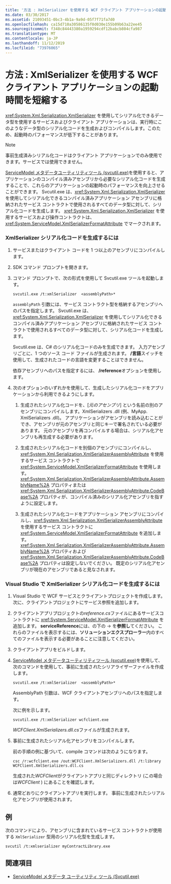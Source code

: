 ```yaml
---
title: '方法 : XmlSerializer を使用する WCF クライアント アプリケーションの起動時間を短縮する'
ms.date: 03/30/2017
ms.assetid: 21093451-0bc3-4b1a-9a9d-05f7f71fa7d0
ms.openlocfilehash: ca15d710a30586135f0d030e155b09b63a22ee45
ms.sourcegitcommit: f348c84443380a1959294cdf12babcb804cfa987
ms.translationtype: MT
ms.contentlocale: ja-JP
ms.lasthandoff: 11/12/2019
ms.locfileid: "73976065"
---
```

# <a name="how-to-improve-the-startup-time-of-wcf-client-applications-using-the-xmlserializer"></a>方法 : XmlSerializer を使用する WCF クライアント アプリケーションの起動時間を短縮する
<xref:System.Xml.Serialization.XmlSerializer> を使用してシリアル化できるデータ型を使用するサービスおよびクライアント アプリケーションは、実行時にこのようなデータ型のシリアル化コードを生成およびコンパイルします。このため、起動時のパフォーマンスが低下することがあります。  
  
> [!NOTE]
> 事前生成済みシリアル化コードはクライアント アプリケーションでのみ使用できます。サービスでは使用できません。  
  
 [ServiceModel メタデータユーティリティツール (svcutil.exe)](../../../../docs/framework/wcf/servicemodel-metadata-utility-tool-svcutil-exe.md)を使用すると、アプリケーションのコンパイル済みアセンブリから必要なシリアル化コードを生成することで、これらのアプリケーションの起動時のパフォーマンスを向上させることができます。 Svcutil.exe は、<xref:System.Xml.Serialization.XmlSerializer> を使用してシリアル化できるコンパイル済みアプリケーション アセンブリに格納されたサービス コントラクトで使用されるすべてのデータ型に対して、シリアル化コードを生成します。 <xref:System.Xml.Serialization.XmlSerializer> を使用するサービスおよび操作コントラクトは、<xref:System.ServiceModel.XmlSerializerFormatAttribute> でマークされます。  
  
### <a name="to-generate-xmlserializer-serialization-code"></a>XmlSerializer シリアル化コードを生成するには  
  
1. サービスまたはクライアント コードを 1 つ以上のアセンブリにコンパイルします。  
  
2. SDK コマンド プロンプトを開きます。  
  
3. コマンド プロンプトで、次の形式を使用して Svcutil.exe ツールを起動します。  
  
    ```console  
    svcutil.exe /t:xmlSerializer  <assemblyPath>*  
    ```  
  
     `assemblyPath` 引数には、サービス コントラクト型を格納するアセンブリへのパスを指定します。 Svcutil.exe は、<xref:System.Xml.Serialization.XmlSerializer> を使用してシリアル化できるコンパイル済みアプリケーション アセンブリに格納されたサービス コントラクトで使用されるすべてのデータ型に対して、シリアル化コードを生成します。  
  
     Svcutil.exe は、C# のシリアル化コードのみを生成できます。 入力アセンブリごとに、1 つのソース コード ファイルが生成されます。 **/言語**スイッチを使用して、生成されたコードの言語を変更することはできません。  
  
     依存アセンブリへのパスを指定するには、 **/reference**オプションを使用します。  
  
4. 次のオプションのいずれかを使用して、生成したシリアル化コードをアプリケーションから利用できるようにします。  
  
    1. 生成されたシリアル化コードを、[*元のアセンブリ*] という名前の別のアセンブリにコンパイルします。XmlSerializers .dll (例、MyApp. XmlSerializers .dll)。 アプリケーションがアセンブリを読み込むことができ、アセンブリが元のアセンブリと同じキーで署名されている必要があります。 元のアセンブリを再コンパイルする場合は、シリアル化アセンブリも再生成する必要があります。  
  
    2. 生成されたシリアル化コードを別個のアセンブリにコンパイルし、<xref:System.Xml.Serialization.XmlSerializerAssemblyAttribute> を使用するサービス コントラクトで <xref:System.ServiceModel.XmlSerializerFormatAttribute> を使用します。 <xref:System.Xml.Serialization.XmlSerializerAssemblyAttribute.AssemblyName%2A> プロパティまたは <xref:System.Xml.Serialization.XmlSerializerAssemblyAttribute.CodeBase%2A> プロパティが、コンパイル済みのシリアル化アセンブリを指すように設定します。  
  
    3. 生成されたシリアル化コードをアプリケーション アセンブリにコンパイルし、<xref:System.Xml.Serialization.XmlSerializerAssemblyAttribute> を使用するサービス コントラクトに <xref:System.ServiceModel.XmlSerializerFormatAttribute> を追加します。 <xref:System.Xml.Serialization.XmlSerializerAssemblyAttribute.AssemblyName%2A> プロパティおよび <xref:System.Xml.Serialization.XmlSerializerAssemblyAttribute.CodeBase%2A> プロパティは設定しないでください。 既定のシリアル化アセンブリが現在のアセンブリであると見なされます。  
  
### <a name="to-generate-xmlserializer-serialization-code-in-visual-studio"></a>Visual Studio で XmlSerializer シリアル化コードを生成するには  
  
1. Visual Studio で WCF サービスとクライアントプロジェクトを作成します。 次に、クライアントプロジェクトにサービス参照を追加します。  
  
2. クライアントアプリプロジェクトの*reference.cs*ファイルにあるサービスコントラクトに <xref:System.ServiceModel.XmlSerializerFormatAttribute> を追加します。 **serviceReference**には、の下の -> を**参照し**てください。 これらのファイルを表示するには、**ソリューションエクスプローラー**内のすべてのファイルを表示する必要があることに注意してください。  
  
3. クライアントアプリをビルドします。  
  
4. [ServiceModel メタデータユーティリティツール (svcutil.exe)](../../../../docs/framework/wcf/servicemodel-metadata-utility-tool-svcutil-exe.md)を使用して、次のコマンドを使用して、事前に生成さ*れ*たシリアライザーファイルを作成します。  
  
    ```console  
    svcutil.exe /t:xmlSerializer  <assemblyPath>*  
    ```  
  
     AssemblyPath 引数は、WCF クライアントアセンブリへのパスを指定します。  
  
     次に例を示します。  
  
    ```console  
    svcutil.exe /t:xmlSerializer wcfclient.exe  
    ```  
  
     *WCFClient.XmlSerializers.dll.cs*ファイルが生成されます。  
  
5. 事前に生成されたシリアル化アセンブリをコンパイルします。  
  
     前の手順の例に基づいて、compile コマンドは次のようになります。  
  
    ```console  
    csc /r:wcfclient.exe /out:WCFClient.XmlSerializers.dll /t:library WCFClient.XmlSerializers.dll.cs  
    ```  
  
     生成された*WCFClient*がクライアントアプリと同じディレクトリ (この場合は*WCFClient* ) にあることを確認します。  
  
6. 通常どおりにクライアントアプリを実行します。 事前に生成されたシリアル化アセンブリが使用されます。  
  
## <a name="example"></a>例  
 次のコマンドにより、アセンブリに含まれているサービス コントラクトが使用する `XmlSerializer` 型用のシリアル化型を生成します。  
  
```console  
svcutil /t:xmlserializer myContractLibrary.exe  
```  
  
## <a name="see-also"></a>関連項目

- [ServiceModel メタデータ ユーティリティ ツール (Svcutil.exe)](../../../../docs/framework/wcf/servicemodel-metadata-utility-tool-svcutil-exe.md)

